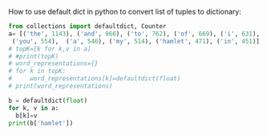 How to use default dict in python to convert list of tuples to dictionary: 
```python
from collections import defaultdict, Counter
a= [('the', 1143), ('and', 966), ('to', 762), ('of', 669), ('i', 631),
 ('you', 554),  ('a', 546), ('my', 514), ('hamlet', 471), ('in', 451)]
# topK=[k for k,v in a]
# #print(topK) 
# word_representations={} 
# for k in topK:
#     word_representations[k]=defaultdict(float)
# print(word_representations)

b = defaultdict(float) 
for k, v in a:
  b[k]=v
print(b['hamlet'])

```
